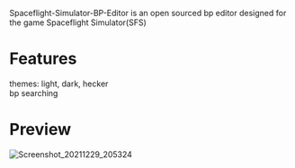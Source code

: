 
Spaceflight-Simulator-BP-Editor is an open sourced bp editor designed for the game Spaceflight Simulator(SFS)
**<h1>Features</h1>**
themes: light, dark, hecker<br/>bp searching

**<h1>Preview</h1>**
![Screenshot_20211229_205324](https://user-images.githubusercontent.com/72963187/147850347-00e664d8-e3a4-4749-93c2-bba2d9afc98d.png)

